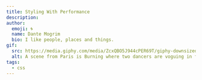 ```yaml
---
title: Styling With Performance
description: 
author:
  emoji: 🌀
  name: Dante Mogrim
  bio: I like people, places and things.
gif:
  src: https://media.giphy.com/media/ZcxQBO5J944cPER69T/giphy-downsized-large.gif
  alt: A scene from Paris is Burning where two dancers are voguing in front of an audience in a ballroom.
tags:
  - css
---
```

